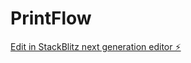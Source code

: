 # PrintFlow

[Edit in StackBlitz next generation editor ⚡️](https://stackblitz.com/~/github.com/Dolcepress/PrintFlow)